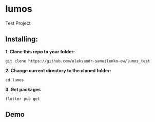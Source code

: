 # lumos

Test Project

## Installing:

**1. Clone this repo to your folder:**

```
git clone https://github.com/oleksandr-samoilenko-ew/lumos_test
```

**2. Change current directory to the cloned folder:**

```
cd lumos
```

**3. Get packages**

```
flutter pub get
```

## Demo